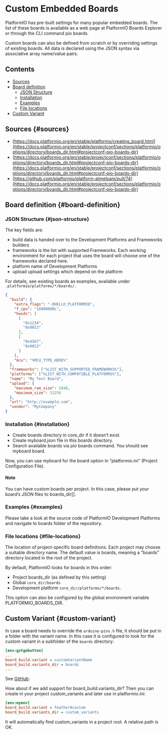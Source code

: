 # Custom Embedded Boards

PlatformIO has pre-built settings for many popular embedded boards. The list of these boards is available as a web page at PlatformIO Boards Explorer or through the CLI command pio boards.

Custom boards can also be defined from scratch or by overriding settings of existing boards. All data is declared using the JSON syntax via associative array name/value pairs.

## Contents

* [Sources](#sources)
* [Board definition](#board-definition)
	* [JSON Structure](#json-structure)
	* [Installation](#installation)
	* [Examples](#examples)
	* [File locations](#file-locations)
* [Custom Variant](#custom-variant)

## Sources {#sources}

* [https://docs.platformio.org/en/stable/platforms/creating_board.html](https://docs.platformio.org/en/stable/projectconf/sections/platformio/options/directory/boards_dir.html#projectconf-pio-boards-dir)
* [https://docs.platformio.org/en/stable/projectconf/sections/platformio/options/directory/boards_dir.html#projectconf-pio-boards-dir](https://docs.platformio.org/en/stable/projectconf/sections/platformio/options/directory/boards_dir.html#projectconf-pio-boards-dir)
* [https://github.com/platformio/platform-atmelsam/pull/74](https://docs.platformio.org/en/stable/projectconf/sections/platformio/options/directory/boards_dir.html#projectconf-pio-boards-dir)


## Board definition {#board-definition}

### JSON Structure {#json-structure}

The key fields are:

* build data is handed over to the Development Platforms and Frameworks builders
* frameworks is the list with supported Frameworks. Each working environment for each project that uses the board will choose one of the frameworks declared here.
* platform name of Development Platforms
* upload upload settings which depend on the platform

For details, see existing boards as examples, available under `.platformio/platforms/*/boards/.`

``` json
{
  "build": {
    "extra_flags": "-DHELLO_PLATFORMIO",
    "f_cpu": "16000000L",
    "hwids": [
      [
        "0x1234",
        "0x0013"
      ],
      [
        "0x4567",
        "0x0013"
      ]
    ],
    "mcu": "%MCU_TYPE_HERE%"
  },
  "frameworks": ["%LIST_WITH_SUPPORTED_FRAMEWORKS%"],
  "platforms": ["%LIST_WITH_COMPATIBLE_PLATFORMS%"],
  "name": "My Test Board",
  "upload": {
    "maximum_ram_size": 2048,
    "maximum_size": 32256
  },
  "url": "http://example.com",
  "vendor": "MyCompany"
}
```

### Installation {#installation}

* Create boards directory in core_dir if it doesn’t exist.
* Create myboard.json file in this boards directory.
* Search available boards via pio boards command. You should see myboard board.

Now, you can use myboard for the board option in “platformio.ini” (Project Configuration File).

#### Note

You can have custom boards per project. In this case, please put your board’s JSON files to boards_dir[].

### Examples {#examples}

Please take a look at the source code of PlatformIO Development Platforms and navigate to boards folder of the repository.

### File locations {#file-locations}

The location of project-specific board definitions. Each project may choose a suitable directory name. The default value is boards, meaning a “boards” directory located in the root of the project.

By default, PlatformIO looks for boards in this order:

* Project boards_dir (as defined by this setting)
* Global `core_dir/boards`
* Development platform `core_dir/platforms/*/boards.`

This option can also be configured by the global environment variable PLATFORMIO_BOARDS_DIR.

## Custom Variant {#custom-variant}

In case a board needs to override the `arduino-pins.h` file, it should be put in a folder with the variant name.
In this case it is configured to look for the custom variant in a subfolder of the `boards` directory:

``` ini
[env:gztgobutton]
...
board_build.variant = customVariantName
board_build.variants_dir = boards
...
```
See [GitHub](https://github.com/platformio/platform-atmelsam/pull/74):

How about if we add support for board_build.variants_dir? Then you can create in your project custom_variants and later use in platformio.ini:

``` ini
[env:myenv]
board_build.variant = feather0custom
board_build.variants_dir = custom_variants
```

It will automatically find custom_variants in a project root. A relative path is OK.
